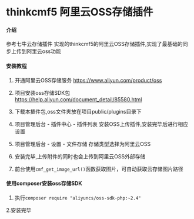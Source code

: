 # thinkcmf5 阿里云OSS存储插件

#### 介绍
参考七牛云存储插件 实现的thinkcmf5的阿里云OSS存储插件,实现了最基础的同步上传到阿里云oss功能

#### 安装教程

1. 开通阿里云OSS存储服务 https://www.aliyun.com/product/oss

2. 项目安装oss存储SDK包  https://help.aliyun.com/document_detail/85580.html

3. 下载本插件包,oss文件夹放在项目public/plugins目录下

4. 项目管理后台 - 插件中心 - 插件列表 安装OSS上传插件,安装完毕后进行相应设置

5. 项目管理后台 - 设置 - 文件存储 存储类型选择为阿里云OSS

6. 安装完毕,上传附件的同时也会上传到阿里云OSS外部存储

7. 前台使用`cmf_get_image_url()`函数获取图片，可自动获取云存储图片路径




#### 使用composer安装oss存储SDK

1. 执行`composer require "aliyuncs/oss-sdk-php:~2.4"`

2.安装完毕
